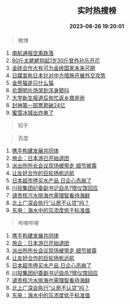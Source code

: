 <div align="center"><h2>实时热搜榜</h2><h4>2023-08-26 19:20:01</h4></div>

> 微博  

1. [南航通报空乘跌落](https://s.weibo.com/weibo?q=%23%E5%8D%97%E8%88%AA%E9%80%9A%E6%8A%A5%E7%A9%BA%E4%B9%98%E8%B7%8C%E8%90%BD%23&t=31&band_rank=1&Refer=top)<br />
2. [80斤太姥姥抱起1岁30斤曾外孙乐开花](https://s.weibo.com/weibo?q=%2380%E6%96%A4%E5%A4%AA%E5%A7%A5%E5%A7%A5%E6%8A%B1%E8%B5%B71%E5%B2%8130%E6%96%A4%E6%9B%BE%E5%A4%96%E5%AD%99%E4%B9%90%E5%BC%80%E8%8A%B1%23&t=31&band_rank=2&Refer=top)<br />
3. [金砖合作大有可为金砖国家未来可期](https://s.weibo.com/weibo?q=%23%E9%87%91%E7%A0%96%E5%90%88%E4%BD%9C%E5%A4%A7%E6%9C%89%E5%8F%AF%E4%B8%BA%E9%87%91%E7%A0%96%E5%9B%BD%E5%AE%B6%E6%9C%AA%E6%9D%A5%E5%8F%AF%E6%9C%9F%23&t=31&band_rank=3&Refer=top)<br />
4. [日媒宣称日本针对中方措施开展外交攻势](https://s.weibo.com/weibo?q=%23%E6%97%A5%E5%AA%92%E5%AE%A3%E7%A7%B0%E6%97%A5%E6%9C%AC%E9%92%88%E5%AF%B9%E4%B8%AD%E6%96%B9%E6%8E%AA%E6%96%BD%E5%BC%80%E5%B1%95%E5%A4%96%E4%BA%A4%E6%94%BB%E5%8A%BF%23&t=31&band_rank=4&Refer=top)<br />
5. [金熊猫是只什么猫](https://s.weibo.com/weibo?q=%23%E9%87%91%E7%86%8A%E7%8C%AB%E6%98%AF%E5%8F%AA%E4%BB%80%E4%B9%88%E7%8C%AB%23&t=31&band_rank=5&Refer=top)<br />
6. [俞灏明片场哭到浑身颤抖](https://s.weibo.com/weibo?q=%23%E4%BF%9E%E7%81%8F%E6%98%8E%E7%89%87%E5%9C%BA%E5%93%AD%E5%88%B0%E6%B5%91%E8%BA%AB%E9%A2%A4%E6%8A%96%23&t=31&band_rank=6&Refer=top)<br />
7. [大学新生报道后匆忙返乡救爸爸](https://s.weibo.com/weibo?q=%23%E5%A4%A7%E5%AD%A6%E6%96%B0%E7%94%9F%E6%8A%A5%E9%81%93%E5%90%8E%E5%8C%86%E5%BF%99%E8%BF%94%E4%B9%A1%E6%95%91%E7%88%B8%E7%88%B8%23&t=31&band_rank=7&Refer=top)<br />
8. [封神第一部票房破24亿](https://s.weibo.com/weibo?q=%23%E5%B0%81%E7%A5%9E%E7%AC%AC%E4%B8%80%E9%83%A8%E7%A5%A8%E6%88%BF%E7%A0%B424%E4%BA%BF%23&t=31&band_rank=8&Refer=top)<br />
9. [蜜雪冰城出炸串了](https://s.weibo.com/weibo?q=%23%E8%9C%9C%E9%9B%AA%E5%86%B0%E5%9F%8E%E5%87%BA%E7%82%B8%E4%B8%B2%E4%BA%86%23&t=31&band_rank=9&Refer=top)<br />

> 知乎  


> 百度  

1. [携手构建发展共同体](https://www.baidu.com/s?wd=%E6%90%BA%E6%89%8B%E6%9E%84%E5%BB%BA%E5%8F%91%E5%B1%95%E5%85%B1%E5%90%8C%E4%BD%93&sa=fyb_news&rsv_dl=fyb_news)<br />
2. [旅企：日本游已开始退团](https://www.baidu.com/s?wd=%E6%97%85%E4%BC%81%EF%BC%9A%E6%97%A5%E6%9C%AC%E6%B8%B8%E5%B7%B2%E5%BC%80%E5%A7%8B%E9%80%80%E5%9B%A2&sa=fyb_news&rsv_dl=fyb_news)<br />
3. [派出所所长会议现场被带走 细节披露](https://www.baidu.com/s?wd=%E6%B4%BE%E5%87%BA%E6%89%80%E6%89%80%E9%95%BF%E4%BC%9A%E8%AE%AE%E7%8E%B0%E5%9C%BA%E8%A2%AB%E5%B8%A6%E8%B5%B0+%E7%BB%86%E8%8A%82%E6%8A%AB%E9%9C%B2&sa=fyb_news&rsv_dl=fyb_news)<br />
4. [让友好合作的巨轮扬帆远航](https://www.baidu.com/s?wd=%E8%AE%A9%E5%8F%8B%E5%A5%BD%E5%90%88%E4%BD%9C%E7%9A%84%E5%B7%A8%E8%BD%AE%E6%89%AC%E5%B8%86%E8%BF%9C%E8%88%AA&sa=fyb_news&rsv_dl=fyb_news)<br />
5. [日本超市停买水产品 日企心态崩了](https://www.baidu.com/s?wd=%E6%97%A5%E6%9C%AC%E8%B6%85%E5%B8%82%E5%81%9C%E4%B9%B0%E6%B0%B4%E4%BA%A7%E5%93%81+%E6%97%A5%E4%BC%81%E5%BF%83%E6%80%81%E5%B4%A9%E4%BA%86&sa=fyb_news&rsv_dl=fyb_news)<br />
6. [川投集团纪委副书记自杀?殡仪馆回应](https://www.baidu.com/s?wd=%E5%B7%9D%E6%8A%95%E9%9B%86%E5%9B%A2%E7%BA%AA%E5%A7%94%E5%89%AF%E4%B9%A6%E8%AE%B0%E8%87%AA%E6%9D%80%3F%E6%AE%A1%E4%BB%AA%E9%A6%86%E5%9B%9E%E5%BA%94&sa=fyb_news&rsv_dl=fyb_news)<br />
7. [谴责核污水排海也需理智看待海鲜](https://www.baidu.com/s?wd=%E8%B0%B4%E8%B4%A3%E6%A0%B8%E6%B1%A1%E6%B0%B4%E6%8E%92%E6%B5%B7%E4%B9%9F%E9%9C%80%E7%90%86%E6%99%BA%E7%9C%8B%E5%BE%85%E6%B5%B7%E9%B2%9C&sa=fyb_news&rsv_dl=fyb_news)<br />
8. [北上广深会执行“认房不认贷”吗？](https://www.baidu.com/s?wd=%E5%8C%97%E4%B8%8A%E5%B9%BF%E6%B7%B1%E4%BC%9A%E6%89%A7%E8%A1%8C%E2%80%9C%E8%AE%A4%E6%88%BF%E4%B8%8D%E8%AE%A4%E8%B4%B7%E2%80%9D%E5%90%97%EF%BC%9F&sa=fyb_news&rsv_dl=fyb_news)<br />
9. [东电：海水中的氚浓度低于标准值](https://www.baidu.com/s?wd=%E4%B8%9C%E7%94%B5%EF%BC%9A%E6%B5%B7%E6%B0%B4%E4%B8%AD%E7%9A%84%E6%B0%9A%E6%B5%93%E5%BA%A6%E4%BD%8E%E4%BA%8E%E6%A0%87%E5%87%86%E5%80%BC&sa=fyb_news&rsv_dl=fyb_news)<br />

> 哔哩哔哩  

1. [携手构建发展共同体](https://www.baidu.com/s?wd=%E6%90%BA%E6%89%8B%E6%9E%84%E5%BB%BA%E5%8F%91%E5%B1%95%E5%85%B1%E5%90%8C%E4%BD%93&sa=fyb_news&rsv_dl=fyb_news)<br />
2. [旅企：日本游已开始退团](https://www.baidu.com/s?wd=%E6%97%85%E4%BC%81%EF%BC%9A%E6%97%A5%E6%9C%AC%E6%B8%B8%E5%B7%B2%E5%BC%80%E5%A7%8B%E9%80%80%E5%9B%A2&sa=fyb_news&rsv_dl=fyb_news)<br />
3. [派出所所长会议现场被带走 细节披露](https://www.baidu.com/s?wd=%E6%B4%BE%E5%87%BA%E6%89%80%E6%89%80%E9%95%BF%E4%BC%9A%E8%AE%AE%E7%8E%B0%E5%9C%BA%E8%A2%AB%E5%B8%A6%E8%B5%B0+%E7%BB%86%E8%8A%82%E6%8A%AB%E9%9C%B2&sa=fyb_news&rsv_dl=fyb_news)<br />
4. [让友好合作的巨轮扬帆远航](https://www.baidu.com/s?wd=%E8%AE%A9%E5%8F%8B%E5%A5%BD%E5%90%88%E4%BD%9C%E7%9A%84%E5%B7%A8%E8%BD%AE%E6%89%AC%E5%B8%86%E8%BF%9C%E8%88%AA&sa=fyb_news&rsv_dl=fyb_news)<br />
5. [日本超市停买水产品 日企心态崩了](https://www.baidu.com/s?wd=%E6%97%A5%E6%9C%AC%E8%B6%85%E5%B8%82%E5%81%9C%E4%B9%B0%E6%B0%B4%E4%BA%A7%E5%93%81+%E6%97%A5%E4%BC%81%E5%BF%83%E6%80%81%E5%B4%A9%E4%BA%86&sa=fyb_news&rsv_dl=fyb_news)<br />
6. [川投集团纪委副书记自杀?殡仪馆回应](https://www.baidu.com/s?wd=%E5%B7%9D%E6%8A%95%E9%9B%86%E5%9B%A2%E7%BA%AA%E5%A7%94%E5%89%AF%E4%B9%A6%E8%AE%B0%E8%87%AA%E6%9D%80%3F%E6%AE%A1%E4%BB%AA%E9%A6%86%E5%9B%9E%E5%BA%94&sa=fyb_news&rsv_dl=fyb_news)<br />
7. [谴责核污水排海也需理智看待海鲜](https://www.baidu.com/s?wd=%E8%B0%B4%E8%B4%A3%E6%A0%B8%E6%B1%A1%E6%B0%B4%E6%8E%92%E6%B5%B7%E4%B9%9F%E9%9C%80%E7%90%86%E6%99%BA%E7%9C%8B%E5%BE%85%E6%B5%B7%E9%B2%9C&sa=fyb_news&rsv_dl=fyb_news)<br />
8. [北上广深会执行“认房不认贷”吗？](https://www.baidu.com/s?wd=%E5%8C%97%E4%B8%8A%E5%B9%BF%E6%B7%B1%E4%BC%9A%E6%89%A7%E8%A1%8C%E2%80%9C%E8%AE%A4%E6%88%BF%E4%B8%8D%E8%AE%A4%E8%B4%B7%E2%80%9D%E5%90%97%EF%BC%9F&sa=fyb_news&rsv_dl=fyb_news)<br />
9. [东电：海水中的氚浓度低于标准值](https://www.baidu.com/s?wd=%E4%B8%9C%E7%94%B5%EF%BC%9A%E6%B5%B7%E6%B0%B4%E4%B8%AD%E7%9A%84%E6%B0%9A%E6%B5%93%E5%BA%A6%E4%BD%8E%E4%BA%8E%E6%A0%87%E5%87%86%E5%80%BC&sa=fyb_news&rsv_dl=fyb_news)<br />
